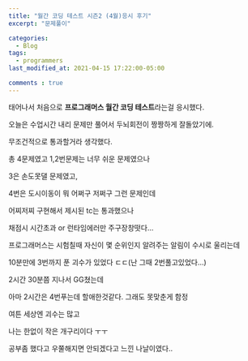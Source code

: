 ```yaml
---
title: "월간 코딩 테스트 시즌2 (4월)응시 후기"
excerpt: "문제풀이"

categories:
  - Blog
tags:
  - programmers
last_modified_at: 2021-04-15 17:22:00-05:00

comments : true
---
```








태어나서 처음으로 **프로그래머스 월간 코딩 테스트**라는걸 응시했다.



오늘은 수업시간 내리 문제만 풀어서 두뇌회전이 짱짱하게 잘돌았기에.

무조건적으로 통과할거라 생각했다. 



총 4문제였고 1,2번문제는 너무 쉬운 문제였으나

3은 손도못댈 문제였고,

4번은 도시이동이 뭐 어쩌구 저쩌구 그런 문제인데 

어찌저찌 구현해서 제시된 tc는 통과했으나

채점시 시간초과 or 런타임에러만 주구장창떳다...



프로그래머스는 시험칠때 자신이 몇 순위인지 알려주는 알림이 수시로 울리는데

10분만에 3번까지 푼 괴수가 있었다 ㄷㄷ(난 그때 2번풀고있었다...)

2시간 30분쯤 지나서 GG쳤는데

아마 2시간은 4번푸는데 할애한것같다. 그래도 못맞춘게 함정

여튼 세상엔 괴수는 많고

나는 한없이 작은 개구리이다 ㅜㅜ



공부좀 했다고 우쭐해지면 안되겠다고 느낀 나날이였다..